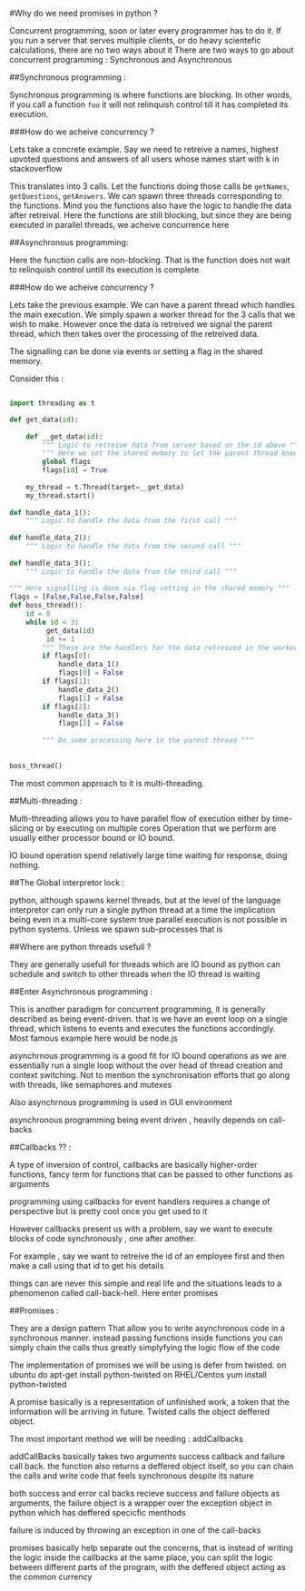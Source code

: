 #Why do we need promises in python ?

Concurrent programming, soon or later every programmer has to do it. 
If you run a server that serves multiple clients, or do heavy scientefic calculations, there are no two ways about it
There are two ways to go about concurrent programming : Synchronous and Asynchronous 

##Synchronous programming :

Synchronous programming is where functions are blocking. In other words, if you call a function `foo` it will not relinquish control till it has completed its execution. 

###How do we acheive concurrency ?

Lets take a concrete example. Say we need to retreive a names, highest upvoted questions and answers of all users whose names start with k in stackoverflow

This translates into 3 calls. Let the functions doing those calls be `getNames`, `getQuestions`, `getAnswers`. We can spawn three threads corresponding to the functions. Mind you the functions also have the logic to handle the data after retreival. Here the functions are still blocking, but since they are being executed in parallel threads, we acheive concurrence here 

##Asynchronous programming:

Here the function calls are non-blocking. That is the function does not wait to relinquish control untill its execution is complete.

###How do we acheive concurrency ?

Lets take the previous example. We can have a parent thread which handles the main execution. We simply spawn a worker thread for the 3 calls that we wish to make. However once the data is retreived we signal the parent thread, which then takes over the processing of the retreived data.

The signalling can be done via events or setting a flag in the shared memory.

Consider this :
```python

import threading as t

def get_data(id):
    
    def __get_data(id):
        """ Logic to retreive data from server based on the id above """
        """ Here we set the shared memory to let the parent thread know that the task is complete"""
        global flags
        flags[id] = True
        
    my_thread = t.Thread(target=__get_data)
    my_thread.start()
    
def handle_data_1():
    """ Logic to handle the data from the first call """
    
def handle_data_2():
    """ Logic to handle the data from the second call """
    
def handle_data_3():
    """ Logic to handle the data from the third call """
    
""" Here signalling is done via flag setting in the shared memory """
flags = [False,False,False,False]
def boss_thread():
    id = 0
    while id < 3:
         get_data(id)
         id += 1
        """ These are the handlers for the data retreived in the worker threads"""
        if flags[0]:
            handle_data_1()
            flags[0] = False
        if flags[1]:
            handle_data_2()
            flags[1] = False
        if flags[2]:
            handle_data_3()
            flags[2] = False
            
        """ Do some processing here in the parent thread """
    
    
boss_thread()
```

The most common approach to it is multi-threading.

##Multi-threading :

Multi-threading allows you to have parallel flow of execution either by time-slicing or by executing on multiple cores
Operation that we perform are usually either processor bound or IO bound.

IO bound operation spend relatively large time waiting for response, doing nothing.

##The Global interpretor lock :

python, although spawns kernel threads, but at the level of the language interpretor can only run a single python thread at a time
the implication being even in a multi-core system true parallel execution is not possible in python systems. Unless we spawn sub-processes that is

##Where are python threads usefull ?

They are generally usefull for threads which are IO bound as python can schedule and switch to other threads when the IO thread is waiting

##Enter Asynchronous programming :

This is another paradigm for concurrent programming, it is generally described as being event-driven. that is we have an event loop
on a single thread, which listens to events and executes the functions accordingly. Most famous example here would be node.js

asynchrnous programming is a good fit for IO bound operations as we are essentially run a single loop without the over head of thread creation and context switching. Not to mention the synchronisation efforts that go along with threads, like semaphores and mutexes

Also asynchrnous programming is used in GUI environment

asynchronous programming being event driven , heavily depends on call-backs

##Callbacks ?? :

A type of inversion of control, callbacks are basically higher-order functions, fancy term for functions that can be passed to other functions as arguments

programming using callbacks for event handlers requires a change of perspective but is pretty cool once you get used to it

However callbacks present us with a problem, say we want to execute blocks of code synchronously , one after another.

For example , say we want to retreive the id of an employee first and then make a call using that id to get his details

things can are never this simple and real life and the situations leads to a phenomenon called call-back-hell. Here enter promises

##Promises :

They are a design pattern
That allow you to write asynchronous code in a synchronous manner. instead passing functions inside functions you can simply chain the calls
thus greatly simplyfying the logic flow of the code

The implementation of promises we will be using is defer from twisted. on ubuntu do apt-get install python-twisted
on RHEL/Centos yum install python-twisted

A promise basically is a representation of unfinished work, a token that the information will be arriving in future.
Twisted calls the object deffered object.

The most important method we will be needing : addCallbacks

addCallBacks basically takes two arguments success callback and failure call back.
the function also returns a deffered object itself, so you can chain the calls and write code that feels synchronous despite its nature

both success and error cal backs recieve success and failure objects as arguments, the failure object is a wrapper over the exception object in python which has deffered specicfic menthods

failure is induced by throwing an exception in one of the call-backs

promises basically help separate out the concerns, that is instead of writing the logic inside the callbacks at the same place, you can split the logic between different parts of the program, with the deffered object acting as the common currency 
